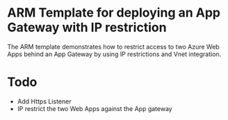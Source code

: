 # ARM Template for deploying an App Gateway with IP restriction

The ARM template demonstrates how to restrict access to two Azure Web Apps behind 
an  App Gateway by using IP restrictions and Vnet integration.

# Todo
* Add Https Listener
* IP restrict the two Web Apps against the App gateway